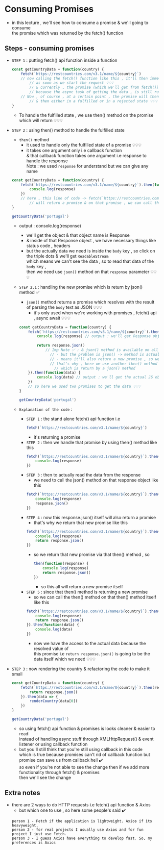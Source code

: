# Consuming Promises

- in this lecture , we'll see how to consume a promise & we'll going to consume <br>
    the promise which was returned by the fetch() function

## Steps - consuming promises

- `STEP 1` : putting fetch() api function inside a function
    ```js
    const getCountryData = function(country) {
        fetch(`https://restcountries.com/v3.1/name/${country}`)
        // now calling the fetch() function like this , it'll then immediately return a promise 
            // as soon as we start the request 💡💡💡
            // & currently , the promise (which we'll get from fetch()) is in pending state 
            // because the async task of getting the data , is still running in the background 💡💡💡 
        // Now , of course , at a certain point , the promise will then be settled 
            // & then either in a fulfilled or in a rejected state 💡💡💡 
    }
    ```
    - To handle the fulfilled state , we use then() method on the promise which will return 💡💡💡

- `STEP 2` : using then() method to handle the fulfilled state
    - `then()` method 
        - it used to handle only the fulfilled state of a promise 💡💡💡
        - it takes one argument only i.e callback function <br>
            & that callback function takes one argument i.e response to handle the response <br> 
            Note : we used `response` for understand but we can give any name
    ```js
    const getCountryData = function(country) {
        fetch(`https://restcountries.com/v3.1/name/${country}`).then(function(response) {
            console.log(response)
        })
        // here , this line of code -> fetch(`https://restcountries.com/v3.1/name/${country}`)
            // will return a promise & on that promise , we can call the then() method 💡💡💡
    }

    getCountryData('portugal')
    ```
    - output : console.log(response)
        - we'll get the object & that object name is Response 
        - & inside of that Response object , we have necessary things like status code  , headers
        - but the actually data we need is inside the `body` key , so click on the triple dots & we'll get `ReadableStream` <br>
            which means we can't see the data , so to read that data of the `body` key , <br>
            then we need use `json()` method on that `response` parameter 💡💡💡
    - `STEP 2.1` : handling the new promise which is return by json() method ✅
        - `json()` method returns a promise which resolves with the result of parsing the `body` text as JSON 💡💡💡
            - it's only used when we're working with promises , fetch() api , async await 💡💡💡
        ```js
        const getCountryData = function(country) {
            fetch(`https://restcountries.com/v3.1/name/${country}`).then(function(response) {
                console.log(response) // output : we'll get Response object
                
                return response.json() 
                    // Imp Note ✅ : & json() method is available on all the Response object
                      // - but the problem is json() -> method is actually also an async function 
                      // - means it'll also return a new promise , so we need to handle that promise as well 💡💡💡 
                      // that's why , here we use another then() method to handle that new promise 
                        // which is return by a json() method
            }).then(function(data) {
                console.log(data) // output : we'll get the actual JS object 
            })
            // so here we used two promises to get the data 💡💡💡
        }

        getCountryData('portugal')
        ```

    - `Explanation of the code` :
        - `STEP 1` : the stand alone fetch() api function i.e 
            ```js
            fetch(`https://restcountries.com/v3.1/name/${country}`)
            ```
            - it's returning a promise 
        - `STEP 2` : then we handle that promise by using then() method like this
            ```js
            fetch(`https://restcountries.com/v3.1/name/${country}`).then(function(response) {
                console.log(response) 
            }) 
            ```
        - `STEP 3` : then to actually read the data from the response
            - we need to call the json() method on that response object like this
            ```js
            fetch(`https://restcountries.com/v3.1/name/${country}`).then(function(response) {
                console.log(response) 
                response.json() 
            }) 
            ```
        - `STEP 4` : now this response.json() itself will also return a promise
            - that's why we return that new promise like this 
            ```js
            fetch(`https://restcountries.com/v3.1/name/${country}`).then(function(response) {
                console.log(response) 
                return response.json() 
            }) 
            ```
            - so we return that new promise via that then() method , so
                ```js
                then(function(response) {
                    console.log(response) 
                    return response.json() 
                })
                ```
                - so this all will return a new promise itself
        - `STEP 5` : since that then() method is returning a new promise 
            - so we can call the then() method on that then() method itself like this
            ```js
            fetch(`https://restcountries.com/v3.1/name/${country}`).then(function(response) {
                console.log(response) 
                return response.json() 
            }).then(function(data) {
                console.log(data)
            })
            ```
            - now we have the access to the actual data because the resolved value of <br>
                this promise i.e `return response.json()` is going to be the data itself which we need 💡💡💡

- `STEP 3` : now rendering the country & refactoring the code to make it small
    ```js
    const getCountryData = function(country) {
        fetch(`https://restcountries.com/v3.1/name/${country}`).then(response => {
            return response.json() 
        }).then(data => {
            renderCountry(data[0])
        })
    }

    getCountryData('portugal')
    ```
    - so using fetch() api function & promises is looks cleaner & easier to read <br>
        instead of handling async stuff through XMLHttpRequest() & event listener or using callback function
    - but you'll still think that you're still using callback in this code <br>
        which is true because promises can't rid of callback function but promise can save us from callback hell ✔️ <br>
        so even if you're not able to see the change then if we add more functionality through fetch() & promises <br>
        then we'll see the change

## Extra notes

- there are 2 ways to do HTTP requests i.e fetch() api function & Axios
    - but which one to use , so here some people's said ✔️
    ```
    person 1 - Fetch if the application is lightweight. Axios if its heavyweight.
    person 2 - for real projects I usually use Axios and for fun project I just use Fetch.
    person 3 - I guess Axios have everything to develop fast. So, my preferences is Axios
    ```
